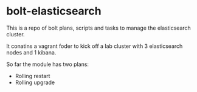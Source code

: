 # bolt-elasticsearch
This is a repo of bolt plans, scripts and tasks to manage the elasticsearch cluster.

It conatins a vagrant foder to kick off a lab cluster with 3 elasticsearch nodes and 1 kibana.

So far the module has two plans:

 - Rolling restart
 - Rolling upgrade